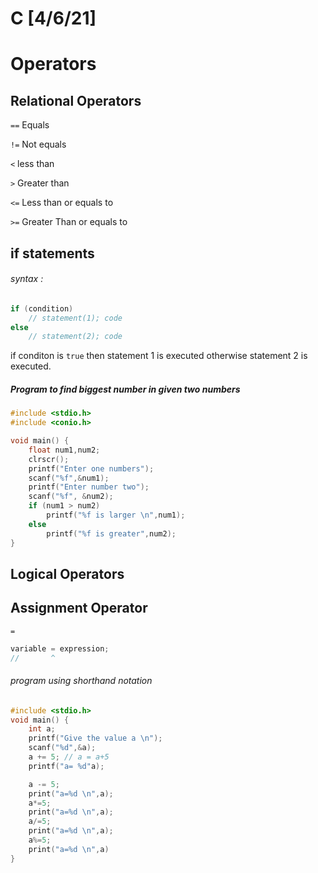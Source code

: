 # C [4/6/21]
# Operators 

## Relational Operators
`==` Equals


`!=` Not equals


`<` less than


`>` Greater than


`<=` Less than or equals to


`>=` Greater Than or equals to



## if statements
###### syntax :
```c
if (condition)
    // statement(1); code
else
    // statement(2); code
```
if conditon is `true` then statement 1 is executed otherwise statement 2 is executed.

##### Program to find biggest number in given two numbers
```c
#include <stdio.h>
#include <conio.h>

void main() {
    float num1,num2;
    clrscr();
    printf("Enter one numbers");
    scanf("%f",&num1);
    printf("Enter number two");
    scanf("%f", &num2);
    if (num1 > num2)
        printf("%f is larger \n",num1);
    else
        printf("%f is greater",num2);
} 
```
## Logical Operators

## Assignment Operator
`=`
```c
variable = expression;
//       ^
```

###### program using shorthand notation
```c
#include <stdio.h>
void main() {
    int a;
    printf("Give the value a \n");
    scanf("%d",&a);
    a += 5; // a = a+5 
    printf("a= %d"a); 

    a -= 5;
    print("a=%d \n",a);
    a*=5;
    print("a=%d \n",a);
    a/=5;
    print("a=%d \n",a);
    a%=5;
    print("a=%d \n",a)
}
```
